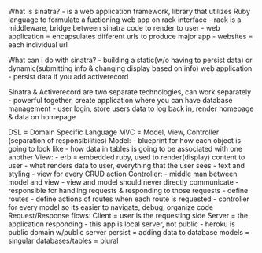 What is sinatra?
    - is a web application framework, library that utilizes Ruby language to formulate a fuctioning web app on rack interface
        - rack is a middleware, bridge between sinatra code to render to user 
    - web application = encapsulates different urls to produce major app
    - websites = each individual url

What can I do with sinatra?
    - building a static(w/o having to persist data) or dynamic(submitting info & changing display based on info) web application
    - persist data if you add activerecord

Sinatra & Activerecord are two separate technologies, can work separately
    - powerful together, create application where you can have database management
    - user login, store users data to log back in, render homepage & data on homepage

DSL = Domain Specific Language
MVC = Model, View, Controller (separation of responsibilities)
    Model:
        - blueprint for how each object is going to look like
        - how data in tables is going to be associated with one another
    View:
        - erb = embedded ruby, used to render(display) content to user
        - what renders data to user, everything that the user sees
        - text and styling
        - view for every CRUD action
    Controller:
        - middle man between model and view
            - view and model should never directly communicate
        - responsible for handling requests & responding to those requests
        - define routes
        - define actions of routes when each route is requested
        - controller for every model so its easier to navigate, debug, organize code
Request/Response flows:
    Client = user is the requesting side
    Server = the application responding
        - this app is local server, not public
        - heroku is public domain w/public server
persist = adding data to database
models = singular
databases/tables = plural


